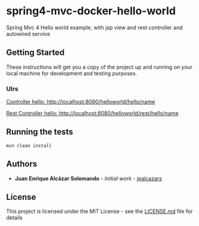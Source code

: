 # spring4-mvc-docker-hello-world

Spring Mvc 4 Hello world example, with jsp view and rest controller and autowired service

## Getting Started

These instructions will get you a copy of the project up and running on your local machine for development and testing purposes. 

### Ulrs

[Controller hello: http://localhost:8080/helloworld/hello/name](http://localhost:8080/helloworld/hello/name)

[Rest Controller hello: http://localhost:8080/helloworld/rest/hello/name](http://localhost:8080/helloworld/rest/hello/name)


## Running the tests

```
mvn clean install
```

## Authors

* **Juan Enrique Alcázar Solomando** - *Initial work* - [jealcazars](https://github.com/jealcazars)

## License

This project is licensed under the MIT License - see the [LICENSE.md](LICENSE.md) file for details